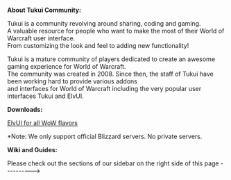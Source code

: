 **About Tukui Community:**

Tukui is a community revolving around sharing, coding and gaming.  
A valuable resource for people who want to make the most of their World of Warcraft user interface.  
From customizing the look and feel to adding new functionality!  

Tukui is a mature community of players dedicated to create an awesome gaming experience for World of Warcraft.  
The community was created in 2008. Since then, the staff of Tukui have been working hard to provide various addons  
and interfaces for World of Warcraft including the very popular user interfaces Tukui and ElvUI.  

**Downloads:**  

[ElvUI for all WoW flavors](https://www.tukui.org/download.php?ui=elvui)  

*Note: We only support official Blizzard servers. No private servers.  

**Wiki and Guides:**

Please check out the sections of our sidebar on the right side of this page ---------->  
